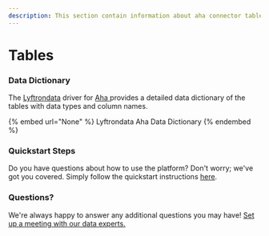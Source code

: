 ```yaml
---
description: This section contain information about aha connector tables information
---
```


# Tables

### Data Dictionary

The [Lyftrondata](https://www.lyftrondata.com/) driver for [Aha](None/)[ ](https://www.lyftrondata.com/integration/aha/)provides a detailed data dictionary of the tables with data types and column names.

{% embed url="None" %}
Lyftrondata Aha Data Dictionary
{% endembed %}

### Quickstart Steps

Do you have questions about how to use the platform? Don't worry; we've got you covered. Simply follow the quickstart instructions [here](../README.md).

### Questions? <a href="#questions" id="questions"></a>

We're always happy to answer any additional questions you may have! [Set up a meeting with our data experts.](https://www.lyftrondata.com/book-a-meeting/)

